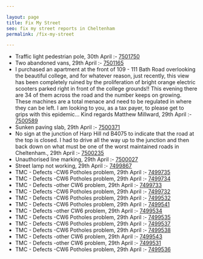```yaml
---

layout: page
title: Fix My Street
seo: fix my street reports in Cheltenham
permalink: /fix-my-street

---
```


<!-- fix_marker starts -->

- Traffic light pedestrian pole, 30th April :- [7501750](https://www.fixmystreet.com/report/7501750)
- Two abandoned vans, 29th April :- [7501165](https://www.fixmystreet.com/report/7501165)
- I purchased an apartment at the front of 109 - 111 Bath Road overlooking the beautiful college, and for whatever reason, just recently, this view has been completely ruined by the proliferation of bright orange electric scooters parked right in front of the college grounds!! This evening there are 34 of them across the road and the number keeps on growing. These machines are a total menace and need to be regulated in where they can be left. I am looking to you, as a tax payer, to please get to grips with this epidemic... Kind regards Matthew Millward, 29th April :- [7500589](https://www.fixmystreet.com/report/7500589)
- Sunken paving slab, 29th April :- [7500371](https://www.fixmystreet.com/report/7500371)
- No sign at the junction of Harp Hill nd B4075 to indicate that the road at the top is closed. I had to drive all the way up to the junction and then back down on what must be one of the worst maintained roads in Cheltenham., 29th April :- [7500235](https://www.fixmystreet.com/report/7500235)
- Unauthorised line marking, 29th April :- [7500027](https://www.fixmystreet.com/report/7500027)
- Street lamp not working, 29th April :- [7499867](https://www.fixmystreet.com/report/7499867)
- TMC - Defects -CW6 Potholes  problem, 29th April :- [7499735](https://www.fixmystreet.com/report/7499735)
- TMC - Defects -CW6 Potholes  problem, 29th April :- [7499734](https://www.fixmystreet.com/report/7499734)
- TMC - Defects -other CW6 problem, 29th April :- [7499733](https://www.fixmystreet.com/report/7499733)
- TMC - Defects -CW6 Potholes  problem, 29th April :- [7499732](https://www.fixmystreet.com/report/7499732)
- TMC - Defects -CW6 Potholes  problem, 29th April :- [7499532](https://www.fixmystreet.com/report/7499532)
- TMC - Defects -CW6 Potholes  problem, 29th April :- [7499541](https://www.fixmystreet.com/report/7499541)
- TMC - Defects -other CW6 problem, 29th April :- [7499534](https://www.fixmystreet.com/report/7499534)
- TMC - Defects -CW6 Potholes  problem, 29th April :- [7499535](https://www.fixmystreet.com/report/7499535)
- TMC - Defects -CW6 Potholes  problem, 29th April :- [7499537](https://www.fixmystreet.com/report/7499537)
- TMC - Defects -CW6 Potholes  problem, 29th April :- [7499538](https://www.fixmystreet.com/report/7499538)
- TMC - Defects -other CW6 problem, 29th April :- [7499543](https://www.fixmystreet.com/report/7499543)
- TMC - Defects -other CW6 problem, 29th April :- [7499531](https://www.fixmystreet.com/report/7499531)
- TMC - Defects -CW6 Potholes  problem, 29th April :- [7499536](https://www.fixmystreet.com/report/7499536)

<!-- fix_marker ends -->